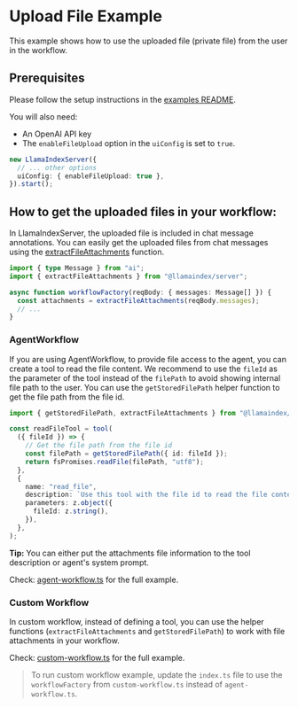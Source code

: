 # Upload File Example

This example shows how to use the uploaded file (private file) from the user in the workflow.

## Prerequisites

Please follow the setup instructions in the [examples README](../README.md).

You will also need:

- An OpenAI API key
- The `enableFileUpload` option in the `uiConfig` is set to `true`.

```typescript
new LlamaIndexServer({
  // ... other options
  uiConfig: { enableFileUpload: true },
}).start();
```

## How to get the uploaded files in your workflow:

In LlamaIndexServer, the uploaded file is included in chat message annotations. You can easily get the uploaded files from chat messages using the [extractFileAttachments](https://github.com/llamaindex/llamaindex/blob/main/packages/server/src/utils/events.ts) function.

```typescript
import { type Message } from "ai";
import { extractFileAttachments } from "@llamaindex/server";

async function workflowFactory(reqBody: { messages: Message[] }) {
  const attachments = extractFileAttachments(reqBody.messages);
  // ...
}
```

### AgentWorkflow

If you are using AgentWorkflow, to provide file access to the agent, you can create a tool to read the file content. We recommend to use the `fileId` as the parameter of the tool instead of the `filePath` to avoid showing internal file path to the user. You can use the `getStoredFilePath` helper function to get the file path from the file id.

```typescript
import { getStoredFilePath, extractFileAttachments } from "@llamaindex/server";

const readFileTool = tool(
  ({ fileId }) => {
    // Get the file path from the file id
    const filePath = getStoredFilePath({ id: fileId });
    return fsPromises.readFile(filePath, "utf8");
  },
  {
    name: "read_file",
    description: `Use this tool with the file id to read the file content. The available file are: [${attachments.map((file) => file.id).join(", ")}]`,
    parameters: z.object({
      fileId: z.string(),
    }),
  },
);
```

**Tip:** You can either put the attachments file information to the tool description or agent's system prompt.

Check: [agent-workflow.ts](./agent-workflow.ts) for the full example.

### Custom Workflow

In custom workflow, instead of defining a tool, you can use the helper functions (`extractFileAttachments` and `getStoredFilePath`) to work with file attachments in your workflow.

Check: [custom-workflow.ts](./custom-workflow.ts) for the full example.

> To run custom workflow example, update the `index.ts` file to use the `workflowFactory` from `custom-workflow.ts` instead of `agent-workflow.ts`.
